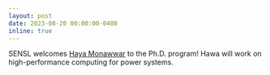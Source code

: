 ```yaml
---
layout: post
date: 2023-08-20 00:00:00-0400
inline: true
---
```


SENSL welcomes [Haya Monawwar](https://www.linkedin.com/in/haya-monawwar-732906217)
to the Ph.D. program! Hawa will work on high-performance computing for power systems.
